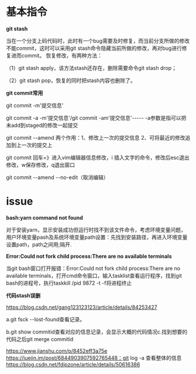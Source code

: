 
# 基本指令 #
**git stash**

当在一个分支上码代码时，此时有一个bug需要及时修复，而当前分支所做的修改不能commit，这时可以采用git stash命令隐藏当前所做的修改，再对bug进行修复进而commit。
恢复修改，有两种方法：

（1）git stash apply，该方法stash还存在，删除需要命令git stash drop；

（2）git stash pop，恢复的同时把stash内容也删除了。

**git commit常用**

git commit -m'提交信息'

git commit -a -m'提交信息'/git commit -am'提交信息'----- -a参数是指可以把未add到staged的修改一起提交

git commit --amend 两个作用：1、修改上一次的提交信息
2、可将最近的修改追加到上一次的提交上

git commit 回车=》进入vim编辑器信息修改，i 插入文字的命令，修改后esc退出修改，w保存修改，q退出窗口

git commit --amend --no-edit（取消编辑）
# issue #
**bash:yarn command not found**

对于安装yarn，显示安装成功但运行时找不到该文件命令，考虑环境变量问题，用户环境变量pash及系统环境变量path设置：先找到安装路径，再进入环境变量设置path，path之间用;隔开.

**Error:Could not fork child process:There are no available terminals**

当git bash窗口打开报错：Error:Could not fork child process:There are no available terminals，打开cmd命令窗口，输入tasklist查看运行程序，找到git bash的进程号，执行taskkill /pid 9872 -t -f将进程终止

**代码stash误删**

https://blog.csdn.net/gang123123123/article/details/84253427

a.git fsck --lost-found查看记录。

b.git show commitid查看对应的信息记录，会显示大概的代码情况c.找到想要的代码之后git merge commitid

https://www.jianshu.com/p/8452eff3a75e 
https://juejin.im/post/6844903907592765448：git log -a 查看整体的信息
https://blog.csdn.net/fdipzone/article/details/50616386
